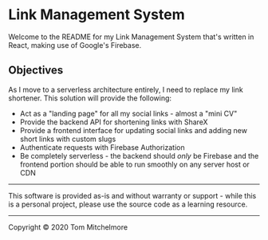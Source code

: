 # Link Management System
Welcome to the README for my Link Management System that's written in React, making use of Google's Firebase.
## Objectives
As I move to a serverless architecture entirely, I need to replace my link shortener.  This solution will provide the following:
 - Act as a "landing page" for all my social links - almost a "mini CV"
 - Provide the backend API for shortening links with ShareX
 - Provide a frontend interface for updating social links and adding new short links with custom slugs
 - Authenticate requests with Firebase Authorization
 - Be completely serverless - the backend should *only* be Firebase and the frontend portion should be able to run smoothly on any server host or CDN
---
This software is provided as-is and without warranty or support - while this is a personal project, please use the source code as a learning resource.

---
Copyright © 2020 Tom Mitchelmore
